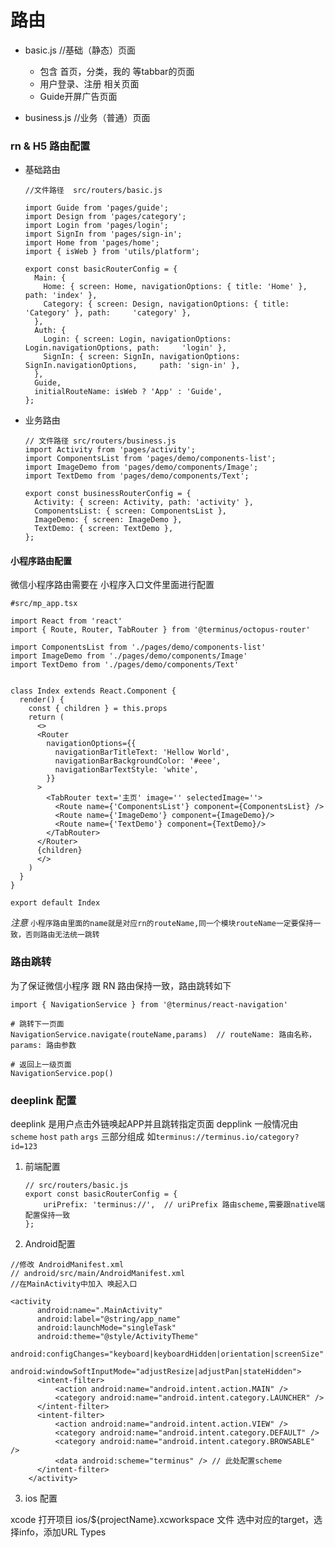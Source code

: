 # 路由

- basic.js   //基础（静态）页面
  + 包含 首页，分类，我的 等tabbar的页面
  + 用户登录、注册 相关页面
  + Guide开屏广告页面

- business.js  //业务（普通）页面

### rn & H5 路由配置

 - 基础路由

    ```
    //文件路径  src/routers/basic.js

    import Guide from 'pages/guide';
    import Design from 'pages/category';
    import Login from 'pages/login';
    import SignIn from 'pages/sign-in';
    import Home from 'pages/home';
    import { isWeb } from 'utils/platform';
    
    export const basicRouterConfig = {
      Main: {
        Home: { screen: Home, navigationOptions: { title: 'Home' }, path: 'index' },
        Category: { screen: Design, navigationOptions: { title: 'Category' }, path:     'category' },
      },
      Auth: {
        Login: { screen: Login, navigationOptions: Login.navigationOptions, path:     'login' },
        SignIn: { screen: SignIn, navigationOptions: SignIn.navigationOptions,     path: 'sign-in' },
      },
      Guide,
      initialRouteName: isWeb ? 'App' : 'Guide',
    };

    ```
  - 业务路由

    ```
    // 文件路径 src/routers/business.js
    import Activity from 'pages/activity';
    import ComponentsList from 'pages/demo/components-list';
    import ImageDemo from 'pages/demo/components/Image';
    import TextDemo from 'pages/demo/components/Text';
    
    export const businessRouterConfig = {
      Activity: { screen: Activity, path: 'activity' },
      ComponentsList: { screen: ComponentsList },
      ImageDemo: { screen: ImageDemo },
      TextDemo: { screen: TextDemo },
    };

    ```

#### 小程序路由配置

微信小程序路由需要在 小程序入口文件里面进行配置

```
#src/mp_app.tsx

import React from 'react'
import { Route, Router, TabRouter } from '@terminus/octopus-router'

import ComponentsList from './pages/demo/components-list'
import ImageDemo from './pages/demo/components/Image'
import TextDemo from './pages/demo/components/Text'


class Index extends React.Component {
  render() {
    const { children } = this.props
    return (
      <>
      <Router
        navigationOptions={{
          navigationBarTitleText: 'Hellow World',
          navigationBarBackgroundColor: '#eee',
          navigationBarTextStyle: 'white',
        }}
      >
        <TabRouter text='主页' image='' selectedImage=''>
          <Route name={'ComponentsList'} component={ComponentsList} />
          <Route name={'ImageDemo'} component={ImageDemo}/>
          <Route name={'TextDemo'} component={TextDemo}/>
        </TabRouter>
      </Router>
      {children}
      </>
    )
  }
}

export default Index
```

*注意*
`小程序路由里面的name就是对应rn的routeName,同一个模块routeName一定要保持一致，否则路由无法统一跳转`

### 路由跳转

为了保证微信小程序 跟 RN 路由保持一致，路由跳转如下

```
import { NavigationService } from '@terminus/react-navigation'

# 跳转下一页面
NavigationService.navigate(routeName,params)  // routeName: 路由名称，params: 路由参数

# 返回上一级页面
NavigationService.pop()
```

### deeplink 配置

deeplink 是用户点击外链唤起APP并且跳转指定页面
depplink 一般情况由 `scheme` `host` `path` `args` 三部分组成
如`terminus://terminus.io/category?id=123` 

1. 前端配置

    ```
    // src/routers/basic.js
    export const basicRouterConfig = {
        uriPrefix: 'terminus://',  // uriPrefix 路由scheme,需要跟native端配置保持一致
    };
    ```

2. Android配置

  ```
  //修改 AndroidManifest.xml
  // android/src/main/AndroidManifest.xml
  //在MainActivity中加入 唤起入口

  <activity
        android:name=".MainActivity"
        android:label="@string/app_name"
        android:launchMode="singleTask"
        android:theme="@style/ActivityTheme"
        android:configChanges="keyboard|keyboardHidden|orientation|screenSize"
        android:windowSoftInputMode="adjustResize|adjustPan|stateHidden">
        <intent-filter>
            <action android:name="android.intent.action.MAIN" />
            <category android:name="android.intent.category.LAUNCHER" />
        </intent-filter>
        <intent-filter>
            <action android:name="android.intent.action.VIEW" />
            <category android:name="android.intent.category.DEFAULT" />
            <category android:name="android.intent.category.BROWSABLE" />
            <data android:scheme="terminus" /> // 此处配置scheme
        </intent-filter>
      </activity>
  ```

  3. ios 配置

   xcode 打开项目 ios/${projectName}.xcworkspace 文件
   选中对应的target，选择info，添加URL Types